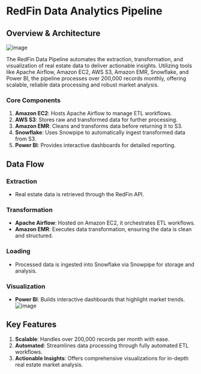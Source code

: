 # RedFin Data Analytics Pipeline

## Overview & Architecture  
![image](https://github.com/user-attachments/assets/dc17b8f5-a201-478c-ba00-dc5b22b8370b)  

The RedFin Data Pipeline automates the extraction, transformation, and visualization of real estate data to deliver actionable insights. Utilizing tools like Apache Airflow, Amazon EC2, AWS S3, Amazon EMR, Snowflake, and Power BI, the pipeline processes over 200,000 records monthly, offering scalable, reliable data processing and robust market analysis.

### Core Components  

1. **Amazon EC2**: Hosts Apache Airflow to manage ETL workflows.  
2. **AWS S3**: Stores raw and transformed data for further processing.  
3. **Amazon EMR**: Cleans and transforms data before returning it to S3.  
4. **Snowflake**: Uses Snowpipe to automatically ingest transformed data from S3.  
5. **Power BI**: Provides interactive dashboards for detailed reporting.  

## Data Flow  

### Extraction  
- Real estate data is retrieved through the RedFin API.

### Transformation  
- **Apache Airflow**: Hosted on Amazon EC2, it orchestrates ETL workflows.  
- **Amazon EMR**: Executes data transformation, ensuring the data is clean and structured.

### Loading  
- Processed data is ingested into Snowflake via Snowpipe for storage and analysis.  

### Visualization  
- **Power BI**: Builds interactive dashboards that highlight market trends.  
![image](https://github.com/user-attachments/assets/bfbd7971-5d96-4e80-8e99-f2f7c093ecec)  

## Key Features  

1. **Scalable**: Handles over 200,000 records per month with ease.  
2. **Automated**: Streamlines data processing through fully automated ETL workflows.  
3. **Actionable Insights**: Offers comprehensive visualizations for in-depth real estate market analysis.  
